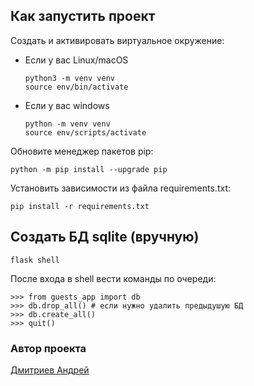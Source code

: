 ## Как запустить проект

Cоздать и активировать виртуальное окружение:

* Если у вас Linux/macOS

    ```
    python3 -m venv venv  
    source env/bin/activate
    ```

* Если у вас windows

    ```
    python -m venv venv
    source env/scripts/activate
    ```

Обновите менеджер пакетов pip:

```
python -m pip install --upgrade pip
```


Установить зависимости из файла requirements.txt:

```
pip install -r requirements.txt
```

## Создать БД sqlite (вручную)

```
flask shell
```

После входа в shell вести команды по очереди:

```
>>> from guests_app import db
>>> db.drop_all() # если нужно удалить предыдушую БД
>>> db.create_all()
>>> quit()
```


### Автор проекта

[Дмитриев Андрей](https://github.com/dmi3ev1987)
